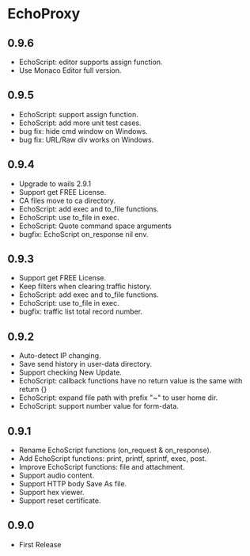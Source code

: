 # EchoProxy

## 0.9.6
* EchoScript: editor supports assign function.
* Use Monaco Editor full version.

## 0.9.5
* EchoScript: support assign function.
* EchoScript: add more unit test cases.
* bug fix: hide cmd window on Windows.
* bug fix: URL/Raw div works on Windows.

## 0.9.4
* Upgrade to wails 2.9.1
* Support get FREE License.
* CA files move to ca directory.
* EchoScript: add exec and to_file functions.
* EchoScript: use to_file in exec.
* EchoScript: Quote command space arguments
* bugfix: EchoScript on_response nil env.

## 0.9.3
* Support get FREE License.
* Keep filters when clearing traffic history.
* EchoScript: add exec and to_file functions.
* EchoScript: use to_file in exec.
* bugfix: traffic list total record number.

## 0.9.2
* Auto-detect IP changing.
* Save send history in user-data directory.
* Support checking New Update.
* EchoScript: callback functions have no return value is the same with return {}
* EchoScript: expand file path with prefix "~" to user home dir.
* EchoScript: support number value for form-data.

## 0.9.1
* Rename EchoScript functions (on_request & on_response).
* Add EchoScript functions: print, printf, sprintf, exec, post.
* Improve EchoScript functions: file and attachment.
* Support audio content.
* Support HTTP body Save As file.
* Support hex viewer.
* Support reset certificate.

## 0.9.0
* First Release
